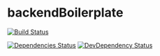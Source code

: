 # backendBoilerplate
[![Build Status](https://travis-ci.org/KyleGalvin/backendBoilerplate.svg?branch=master)](https://travis-ci.org/KyleGalvin/backendBoilerplate)

[![Dependencies Status](https://david-dm.org/KyleGalvin/backendBoilerplate.svg)](https://david-dm.org/KyleGalvin/backendBoilerplate)
[![DevDependency Status](https://david-dm.org/KyleGalvin/backendBoilerplate/dev-stats.svg)](https://david-dm.org/KyleGalvin/backendBoilerplate?type=dev)
